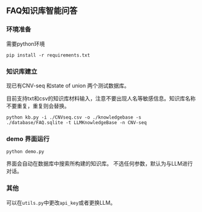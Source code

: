 ## FAQ知识库智能问答

### 环境准备
需要python环境
```
pip install -r requirements.txt 
```

### 知识库建立

现已有CNV-seq 和state of union 两个测试数据库。

目前支持txt和csv的知识库材料输入，注意不要出现人名等敏感信息。知识库名称不要重复，重复则会替换。

```
python kb.py -i ./CNVseq.csv -o ./knowledgebase -s ./database/FAQ.sqlite -t LLMKnowledgeBase -n CNV-seq
```

### demo 界面运行

```
python demo.py
```

界面会自动在数据库中搜索所构建的知识库。
不选任何参数，默认为与LLM进行对话。
### 其他

可以在`utils.py`中更改`api_key`或者更换LLM。

